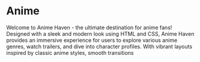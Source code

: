 # Anime
Welcome to Anime Haven - the ultimate destination for anime fans! Designed with a sleek and modern look using HTML and CSS, Anime Haven provides an immersive experience for users to explore various anime genres, watch trailers, and dive into character profiles. With vibrant layouts inspired by classic anime styles, smooth transitions
